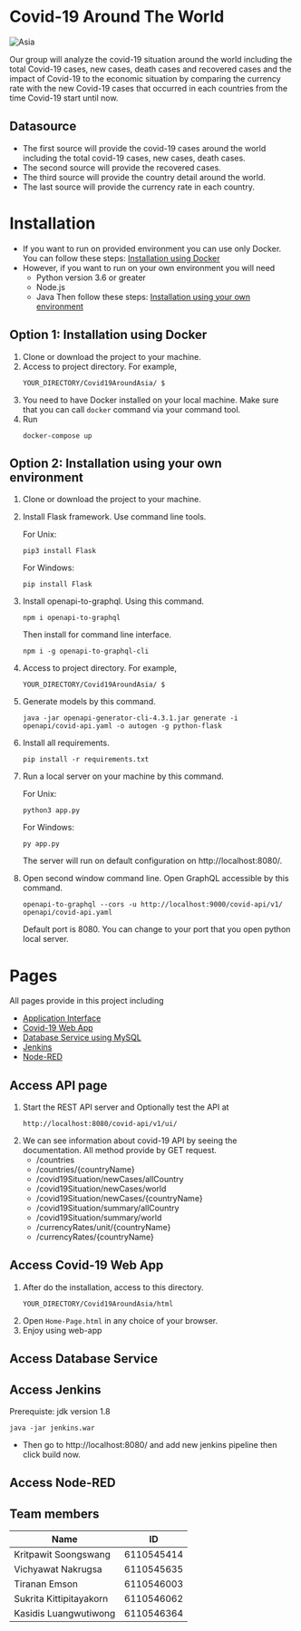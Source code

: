 # Covid-19 Around The World

![Asia](https://www.phocuswire.com/uploadedImages/Articles/Opinion/2020/May/womens-leadership-coronavirus.jpg?origwidth=800&origheight=400&origmode=crop&Anchor=MiddleCenter&width=800&height=400&scale=both&mode=crop)

Our group will analyze the covid-19 situation around the world including the total Covid-19 cases, new cases, death cases and recovered cases and the impact of Covid-19 to the economic situation by comparing the currency rate with the new Covid-19 cases that occurred in each countries from the time Covid-19 start until now.

## Datasource
- The first source will provide the covid-19 cases around  the world including the total covid-19 cases, new cases, death cases.
- The second source will provide the recovered cases.
- The third source will provide the country detail around the world. 
- The last source will provide the currency rate in each country.

# Installation
- If you want to run on provided environment you can use only Docker. You can follow these steps: [Installation using Docker](#option-1-installation-using-docker)
- However, if you want to run on your own environment you will need
    - Python version 3.6 or greater
    - Node.js
    - Java
  Then follow these steps: [Installation using your own environment](#option-2-installation-using-your-own-environment)

## Option 1: Installation using Docker
1. Clone or download the project to your machine.
2. Access to project directory. For example,
    ```
    YOUR_DIRECTORY/Covid19AroundAsia/ $
   ```
3. You need to have Docker installed on your local machine. Make sure that you can call `docker` command via your command tool.
4. Run
    ```
    docker-compose up
    ```
## Option 2: Installation using your own environment
1. Clone or download the project to your machine.
2. Install Flask framework. Use command line tools.

    For Unix:
    ```
    pip3 install Flask
   ```
   
    For Windows:
    ```
    pip install Flask
   ```
3. Install openapi-to-graphql. Using this command.
    ```
    npm i openapi-to-graphql
    ```
   Then install for command line interface.
   ```
   npm i -g openapi-to-graphql-cli
   ```
3. Access to project directory. For example,
    ```
    YOUR_DIRECTORY/Covid19AroundAsia/ $
   ```
4. Generate models by this command.
    ```
    java -jar openapi-generator-cli-4.3.1.jar generate -i openapi/covid-api.yaml -o autogen -g python-flask
   ```
5. Install all requirements.
   ```
   pip install -r requirements.txt
   ```
6. Run a local server on your machine by this command.
   
   For Unix:
    ```
   python3 app.py
   ```
   
   For Windows:
   ```
   py app.py
   ```
   The server will run on default configuration on http://localhost:8080/.
7. Open second window command line. Open GraphQL accessible by this command.
    ```
   openapi-to-graphql --cors -u http://localhost:9000/covid-api/v1/ openapi/covid-api.yaml
   ```
   Default port is 8080. You can change to your port that you open python local server.

# Pages
All pages provide in this project including
- [Application Interface](#access-api-page)
- [Covid-19 Web App](#access-covid-19-web-app)
- [Database Service using MySQL](#access-database-service)
- [Jenkins](#access-jenkins)
- [Node-RED](#access-node-red)

## Access API page
1. Start the REST API server and Optionally test the API at
   ```
   http://localhost:8080/covid-api/v1/ui/
   ```
2. We can see information about covid-19 API by seeing the documentation. All method provide by GET request.
   - /countries
   - /countries/{countryName}
   - /covid19Situation/newCases/allCountry
   - /covid19Situation/newCases/world
   - /covid19Situation/newCases/{countryName}
   - /covid19Situation/summary/allCountry
   - /covid19Situation/summary/world
   - /currencyRates/unit/{countryName}
   - /currencyRates/{countryName}

## Access Covid-19 Web App
1. After do the installation, access to this directory.
    ```
   YOUR_DIRECTORY/Covid19AroundAsia/html
   ```  
2. Open `Home-Page.html` in any choice of your browser.
3. Enjoy using web-app

## Access Database Service


## Access Jenkins
Prerequiste: jdk version 1.8
```
java -jar jenkins.war
```
- Then go to http://localhost:8080/ and add new jenkins pipeline then click build now.

## Access Node-RED


## Team members

| Name | ID |
|-----|-------|
| Kritpawit Soongswang | 6110545414 |
| Vichyawat Nakrugsa | 6110545635 |
| Tiranan Emson | 6110546003 |
| Sukrita Kittipitayakorn | 6110546062 |
| Kasidis Luangwutiwong | 6110546364 |
